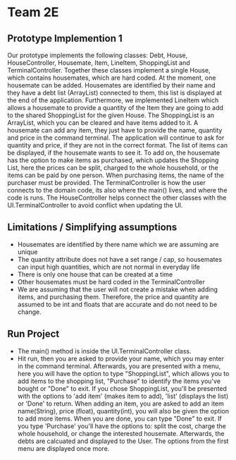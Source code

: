 # Team 2E
## Prototype Implemention 1
Our prototype implements the following classes: Debt, House, HouseController, Housemate, Item, LineItem, ShoppingList and TerminalController. Together these classes implement a single House, which contains housemates, which are hard coded. At the moment, one housemate can be added. Housemates are identified by their name and they have a debt list (ArrayList) connected to them, this list is displayed at the end of the application. Furthermore, we implemented LineItem which allows a housemate to provide a quantity of the Item they are going to add to the shared ShoppingList for the given House. The ShoppingList is an ArrayList, which you can be cleared and have items added to it. A housemate can add any item, they just have to provide the name, quantity and price in the command terminal. The application will continue to ask for quantity and price, if they are not in the correct format. The list of items can be displayed, if the housemate wants to see it. To add on, the housemate has the option to make items as purchased, which updates the Shopping List, here the prices can be split, charged to the whole household, or the items can be paid by one person. When purchasing items, the name of the purchaser must be provided. The TerminalController is how the user connects to the domain code, its also where the main() lives, and where the code is runs. The HouseController helps connect the other classes with the UI.TerminalController to avoid conflict when updating the UI.

## Limitations / Simplifying assumptions
* Housemates are identified by there name which we are assuming are unique
* The quantity attribute does not have a set range / cap, so housemates can input high quantities, which are not normal in everyday life
* There is only one house that can be created at a time
* Other housemates must be hard coded in the TerminalController
* We are assuming that the user will not create a mistake when adding items, and purchasing them. Therefore, the price and quantity are assumed to be int and floats that are accurate and do not need to be change.



## Run Project
* The main() method is inside the UI.TerminalController class. 
* Hit run, then you are asked to provide your name, which you may enter in the command terminal. Afterwards, you are presented with a menu, here you will have the option to type "ShoppingList", which allows you to add items to the shopping list, "Purchase" to identify the items you've bought or "Done" to exit. If you chose ShoppingList, you'll be presented with the options to 'add item' (makes item to add), 'list' (displays the list) or 'Done' to return. When adding an item, you are asked to add an item name(String), price (float), quantity(int), you will also be given the option to add more items. When you are done, you can type "Done" to exit. If you type 'Purchase' you'll have the options to: split the cost, charge the whole household, or change the interested housemate. Afterwards, the debts are calcuated and displayed to the User. The options from the first menu are displayed once more.
